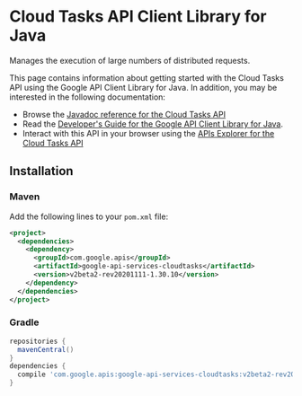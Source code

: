 # Cloud Tasks API Client Library for Java

Manages the execution of large numbers of distributed requests.

This page contains information about getting started with the Cloud Tasks API
using the Google API Client Library for Java. In addition, you may be interested
in the following documentation:

* Browse the [Javadoc reference for the Cloud Tasks API][javadoc]
* Read the [Developer's Guide for the Google API Client Library for Java][google-api-client].
* Interact with this API in your browser using the [APIs Explorer for the Cloud Tasks API][api-explorer]

## Installation

### Maven

Add the following lines to your `pom.xml` file:

```xml
<project>
  <dependencies>
    <dependency>
      <groupId>com.google.apis</groupId>
      <artifactId>google-api-services-cloudtasks</artifactId>
      <version>v2beta2-rev20201111-1.30.10</version>
    </dependency>
  </dependencies>
</project>
```

### Gradle

```gradle
repositories {
  mavenCentral()
}
dependencies {
  compile 'com.google.apis:google-api-services-cloudtasks:v2beta2-rev20201111-1.30.10'
}
```

[javadoc]: https://googleapis.dev/java/google-api-services-cloudtasks/latest/index.html
[google-api-client]: https://github.com/googleapis/google-api-java-client/
[api-explorer]: https://developers.google.com/apis-explorer/#p/cloudtasks/v1/
